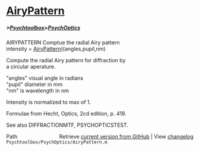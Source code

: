# [AiryPattern](AiryPattern)
##### >[Psychtoolbox](Psychtoolbox)>[PsychOptics](PsychOptics)

AIRYPATTERN  Comptue the radial Airy pattern  
   intensity = [AiryPattern](AiryPattern)((angles,pupil,nm)  
  
   Compute the radial Airy pattern for diffraction by  
   a circular aperature.  
  
   "angles" visual angle in radians  
   "pupil" diameter in mm  
   "nm" is wavelength in nm  
  
   Intensity is normalized to max of 1.  
  
   Formulae from Hecht, Optics, 2cd edition, p. 419.  
  
   See also DIFFRACTIONMTF, PSYCHOPTICSTEST.  




<div class="code_header" style="text-align:right;">
  <span style="float:left;">Path&nbsp;&nbsp;</span> <span class="counter">Retrieve <a href=
  "https://raw.github.com/Psychtoolbox-3/Psychtoolbox-3/beta/Psychtoolbox/PsychOptics/AiryPattern.m">current version from GitHub</a> | View <a href=
  "https://github.com/Psychtoolbox-3/Psychtoolbox-3/commits/beta/Psychtoolbox/PsychOptics/AiryPattern.m">changelog</a></span>
</div>
<div class="code">
  <code>Psychtoolbox/PsychOptics/AiryPattern.m</code>
</div>

